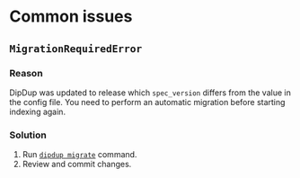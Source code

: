 # Common issues

## `MigrationRequiredError`

### Reason

DipDup was updated to release which `spec_version` differs from the value in the config file. You need to perform an automatic migration before starting indexing again.

### Solution

  1. Run [`dipdup migrate`](../cli-reference/migrate.md) command.
  2. Review and commit changes.
